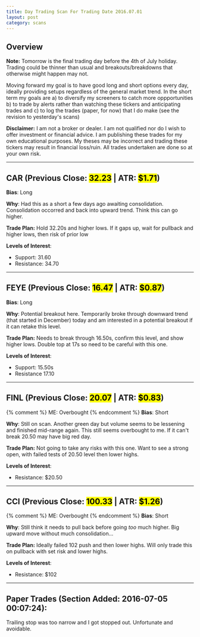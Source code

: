 ```yaml
---
title: Day Trading Scan For Trading Date 2016.07.01
layout: post
category: scans
---
```


Overview
--- 

**Note:** Tomorrow is the final trading day before the 4th of July holiday. Trading could be thinner than usual and breakouts/breakdowns that otherwise might happen may not. 

Moving forward my goal is to have good long and short options every day, ideally providing setups regardless of the general market trend. In the short term my goals are a) to diversify my screeners to catch more oppportunities b) to trade by alerts rather than watching these tickers and anticipating trades and c) to log the trades (paper, for now) that I do make (see the revision to yesterday's scans)

**Disclaimer:** I am not a broker or dealer. I am not qualified nor do I wish to offer investment or financial advice. I am publishing these trades for my own educational purposes. My theses may be incorrect and trading these tickers may result in financial loss/ruin. All trades undertaken are done so at your own risk.

***

CAR (Previous Close: <mark>32.23</mark> | ATR: <mark>$1.71</mark>)
---
**Bias**: Long

**Why**: Had this as a short a few days ago awaiting consolidation. Consolidation occorred and back into upward trend. Think this can go higher. 

**Trade Plan:** Hold 32.20s and higher lows. If it gaps up, wait for pullback and higher lows, then risk of prior low

**Levels of Interest**:

* Support: 31.60
* Resistance: 34.70

***

FEYE (Previous Close: <mark>16.47</mark> | ATR: <mark>$0.87</mark>)
---
**Bias**: Long

**Why**: Potential breakout here. Temporarily broke through downward trend (that started in December) today and am interested in a potential breakout if it can retake this level.

**Trade Plan:** Needs to break through 16.50s, confirm this level, and show higher lows. Double top at 17s so need to be careful with this one.

**Levels of Interest**:

* Support: 15.50s
* Resistance 17.10

***

FINL (Previous Close: <mark>20.07</mark> | ATR: <mark>$0.83</mark>)
---
{% comment %}
ME: Overbought
{% endcomment %}
**Bias**: Short

**Why**: Still on scan. Another green day but volume seems to be lessening and finished mid-range again. This still seems overbought to me. If it can't break 20.50 may have big red day.

**Trade Plan:** Not going to take any risks with this one. Want to see a strong open, with failed tests of 20.50 level then lower highs. 

**Levels of Interest**:

* Resistance: $20.50

***


CCI (Previous Close: <mark>100.33</mark> | ATR: <mark>$1.26</mark>)
---
{% comment %}
ME: Overbought
{% endcomment %}
**Bias**: Short

**Why**: Still think it needs to pull back before going *too* much higher. Big upward move without much consolidation...

**Trade Plan:** Ideally failed 102 push and then lower highs. Will only trade this on pullback with set risk and lower highs.

**Levels of Interest**:

* Resistance: $102

***

Paper Trades (Section Added: 2016-07-05 00:07:24):
---
Trailing stop was too narrow and I got stopped out. Unfortunate and avoidable.

<div style="height:500px; width:100%">
<div style="float:left; margin-right:100px;">
<script src='https://www.tradervue.com/sharedt.js?id=4692659&width=600'></script>
</div>
</div>

